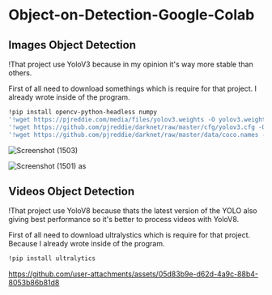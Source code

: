 # Object-on-Detection-Google-Colab

## Images Object Detection
!That project use YoloV3 because in my opinion it's way more stable than others.

First of all need to download somethings which is require for that project. I already wrote inside of the program.
```bash
!pip install opencv-python-headless numpy
'!wget https://pjreddie.com/media/files/yolov3.weights -O yolov3.weights'
'!wget https://github.com/pjreddie/darknet/raw/master/cfg/yolov3.cfg -O yolov3.cfg'
'!wget https://github.com/pjreddie/darknet/raw/master/data/coco.names -O coco.names'
```


![Screenshot (1503)](https://github.com/user-attachments/assets/2f4f1508-37ab-4836-8a33-471ebc4d41c5)

![Screenshot (1501)](https://github.com/user-attachments/assets/4d71a1a3-fb60-4b56-ae78-629c7bea1212)
as


## Videos Object Detection
!That project use YoloV8 because thats the latest version of the YOLO also giving best performance so it's better to process videos with YoloV8.

First of all need to download ultralystics which is require for that project. Because I already wrote inside of the program.
```bash
!pip install ultralytics
```
https://github.com/user-attachments/assets/05d83b9e-d62d-4a9c-88b4-8053b86b81d8
